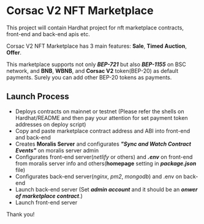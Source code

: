 # Corsac V2 NFT Marketplace

This project will contain Hardhat project for nft marketplace contracts, front-end and back-end apis etc.

Corsac V2 NFT Marketplace has 3 main features: **Sale**, **Timed Auction**, **Offer**.

This marketplace supports not only ***BEP-721*** but also ***BEP-1155*** on BSC network, and **BNB**, **WBNB**, and **Corsac V2** token(BEP-20) as default payments.
Surely you can add other BEP-20 tokens as payments.

## Launch Process

* Deploys contracts on mainnet or testnet (Please refer the shells on Hardhat/README and then pay your attention for set payment token addresses on deploy script)
* Copy and paste marketplace contract address and ABI into front-end and back-end
* Creates **Moralis Server** and configurates ***"Sync and Watch Contract Events"*** on moralis server admin
* Configurates front-end server(*netlify* or others) and ***.env*** on front-end from moralis server info and others(**homepage** setting in ***package.json*** file)
* Configurates back-end server(*nginx*, *pm2*, *mongodb*) and .env on back-end
* Launch back-end server (Set ***admin account*** and it should be an ***onwer of marketplace contract***.)
* Launch front-end server

Thank you!
